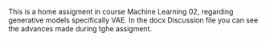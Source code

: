 This is a home assigment in course Machine Learning 02, regarding generative models specifically VAE.
In the docx Discussion file you can see the advances made during tghe assigment.
